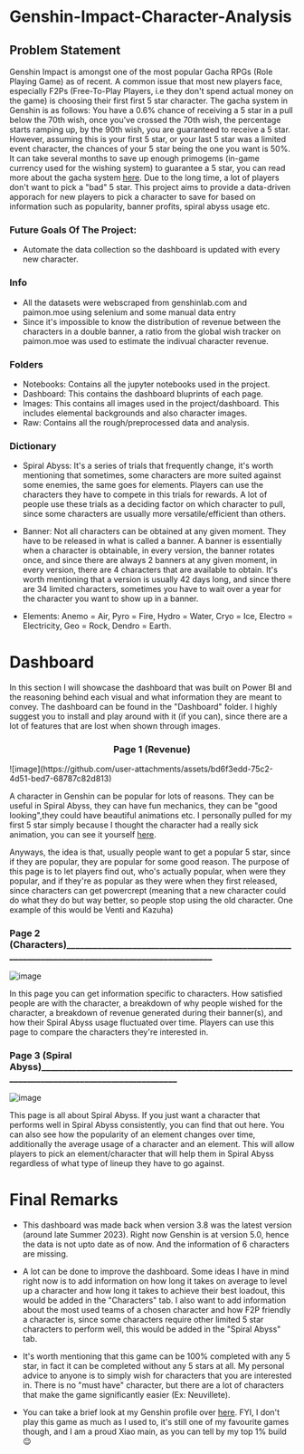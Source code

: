 # Genshin-Impact-Character-Analysis

## Problem Statement
Genshin Impact is amongst one of the most popular Gacha RPGs (Role Playing Game) as of recent. A common issue that most new players face, especially F2Ps (Free-To-Play Players, i.e they don't spend actual money on the game) is choosing their first first 5 star character. The gacha system in Genshin is as follows: You have a 0.6% chance of receiving a 5 star in a pull below the 70th wish, once you've crossed the 70th wish, the percentage starts ramping up, by the 90th wish, you are guaranteed to receive a 5 star. However, assuming this is your first 5 star, or your last 5 star was a limited event character, the chances of your 5 star being the one you want is 50%. It can take several months to save up enough primogems (in-game currency used for the wishing system) to guarantee a 5 star, you can read more about the gacha system [here](https://www.thegamer.com/how-gacha-system-works-genshin-impact/#:~:text=Whenever%20you%20get%20a%20five,even%20if%20the%20banner%20expires.). Due to the long time, a lot of players don't want to pick a "bad" 5 star. This project aims to provide a data-driven apporach for new players to pick a character to save for based on information such as popularity, banner profits, spiral abyss usage etc.

### Future Goals Of The Project:
- Automate the data collection so the dashboard is updated with every new character.

### Info
- All the datasets were webscraped from genshinlab.com and paimon.moe using selenium and some manual data entry
- Since it's impossible to know the distribution of revenue between the characters in a double banner, a ratio from the global wish tracker on paimon.moe was used to estimate the indivual character revenue.

### Folders
- Notebooks: Contains all the jupyter notebooks used in the project.
- Dashboard: This contains the dashboard bluprints of each page.
- Images: This contains all images used in the project/dashboard. This includes elemental backgrounds and also character images.
- Raw: Contains all the rough/preprocessed data and analysis.

### Dictionary
- Spiral Abyss: It's a series of trials that frequently change, it's worth mentioning that sometimes, some characters are more suited against some enemies, the same goes for elements. Players can use the characters they have to compete in this trials for rewards. A lot of people use these trials as a deciding factor on which character to pull, since some characters are usually more versatile/efficient than others.

- Banner: Not all characters can be obtained at any given moment. They have to be released in what is called a banner. A banner is essentially when a character is obtainable, in every version, the banner rotates once, and since there are always 2 banners at any given moment, in every version, there are 4 characters that are available to obtain. It's worth mentioning that a version is usually 42 days long, and since there are 34 limited characters, sometimes you have to wait over a year for the character you want to show up in a banner.

- Elements: Anemo = Air, Pyro = Fire, Hydro = Water, Cryo = Ice, Electro = Electricity, Geo = Rock, Dendro = Earth.

# Dashboard
In this section I will showcase the dashboard that was built on Power BI and the reasoning behind each visual and what information they are meant to convey.
The dashboard can be found in the "Dashboard" folder. I highly suggest you to install and play around with it (if you can), since there are a lot of features that are lost when shown through images.

<div align="center">
  <h3>Page 1 (Revenue)</h3>
</div>
![image](https://github.com/user-attachments/assets/bd6f3edd-75c2-4d51-bed7-68787c82d813)

A character in Genshin can be popular for lots of reasons. They can be useful in Spiral Abyss, they can have fun mechanics, they can be "good looking",they could have beautiful animations etc. I personally pulled for my first 5 star simply because I thought the character had a really sick animation, you can see it yourself [here](https://www.youtube.com/watch?v=VQkZ1tKMC4I&ab_channel=Tyr).

Anyways, the idea is that, usually people want to get a popular 5 star, since if they are popular, they are popular for some good reason. The purpose of this page is to let players find out, who's actually popular, when were they popular, and if they're as popular as they were when they first released, since characters can get powercrept (meaning that a new character could do what they do but way better, so people stop using the old character. One example of this would be Venti and Kazuha)

### Page 2 (Characters)_________________________________________________________________________________________________
![image](https://github.com/user-attachments/assets/067f2d21-e312-45e9-9ecc-93839ab7292d)

In this page you can get information specific to characters. How satisfied people are with the character, a breakdown of why people wished for the character, a breakdown of revenue generated during their banner(s), and how their Spiral Abyss usage fluctuated over time. Players can use this page to compare the characters they're interested in.

### Page 3 (Spiral Abyss)_______________________________________________________________________________________________
![image](https://github.com/user-attachments/assets/b6c3f258-925d-4161-8eda-1ee4de04d294)

This page is all about Spiral Abyss. If you just want a character that performs well in Spiral Abyss consistently, you can find that out here. You can also see how the popularity of an element changes over time, additionally the average usage of a character and an element. This will allow players to pick an element/character that will help them in Spiral Abyss regardless of what type of lineup they have to go against.

# Final Remarks

- This dashboard was made back when version 3.8 was the latest version (around late Summer 2023). Right now Genshin is at version 5.0, hence the data is not upto date as of now. And the information of 6 characters are missing.

- A lot can be done to improve the dashboard. Some ideas I have in mind right now is to add information on how long it takes on average to level up a character and how long it takes to achieve their best loadout, this would be added in the "Characters" tab. I also want to add information about the most used teams of a chosen character and how F2P friendly a character is, since some characters require other limited 5 star characters to perform well, this would be added in the "Spiral Abyss" tab.

- It's worth mentioning that this game can be 100% completed with any 5 star, in fact it can be completed without any 5 stars at all. My personal advice to anyone is to simply wish for characters that you are interested in. There is no "must have" character, but there are a lot of characters that make the game significantly easier (Ex: Neuvillete).

- You can take a brief look at my Genshin profile over [here](https://akasha.cv/profile/721888609). FYI, I don't play this game as much as I used to, it's still one of my favourite games though, and I am a proud Xiao main, as you can tell by my top 1% build 😌



